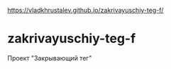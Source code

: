  https://vladkhrustalev.github.io/zakrivayuschiy-teg-f/
# zakrivayuschiy-teg-f
Проект "Закрывающий тег"
